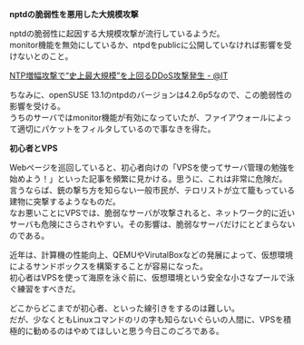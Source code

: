 **nptdの脆弱性を悪用した大規模攻撃**

nptdの脆弱性に起因する大規模攻撃が流行しているようだ。  
monitor機能を無効にしているか、ntpdをpublicに公開していなければ影響を受けないとのこと。

[NTP増幅攻撃で“史上最大規模”を上回るDDoS攻撃発生 - @IT](http://www.atmarkit.co.jp/ait/articles/1402/12/news140.html)

ちなみに、openSUSE 13.1のntpdのバージョンは4.2.6p5なので、この脆弱性の影響を受ける。  
うちのサーバではmonitor機能が有効になっていたが、ファイアウォールによって適切にパケットをフィルタしているので事なきを得た。

**初心者とVPS**

Webページを巡回していると、初心者向けの「VPSを使ってサーバ管理の勉強を始めよう！」といった記事を頻繁に見かける。思うに、これは非常に危険だ。  
言うならば、銃の撃ち方を知らない一般市民が、テロリストが立て籠もっている建物に突撃するようなものだ。  
なお悪いことにVPSでは、脆弱なサーバが攻撃されると、ネットワーク的に近いサーバも危険にさらされやすい。その影響は、脆弱なサーバだけにとどまらないのである。

近年は、計算機の性能向上、QEMUやVirutalBoxなどの発展によって、仮想環境によるサンドボックスを構築することが容易になった。  
初心者はVPSを使って海原を泳ぐ前に、仮想環境という安全な小さなプールで泳ぐ練習をすべきだ。

どこからどこまでが初心者、といった線引きをするのは難しい。  
だが、少なくともLinuxコマンドのリの字も知らないぐらいの人間に、VPSを積極的に勧めるのはやめてほしいと思う今日このごろである。
